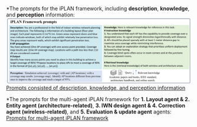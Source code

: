 *The prompts for the iPLAN framework, including **description**, **knowledge**, and **perception** information:
![Prompts consisted of description, knowledge, and perception information ](1_Prompt_for_iPLAN.png)
[Prompts consisted of description, knowledge, and perception information ](1_Prompt_for_iPLAN.png)

*The prompts for the multi-agent iPLAN framework for **1. Layout agent & 2. Entity agent (architecture-related)**, **3. IWN design agent & 4. Correction agent (wireless-related)**, and **5. Evaluation & update agent** agents:
[Prompts for multi-agent iPLAN framework](2_Prompt_for_multi-agent_iPLAN.png)
